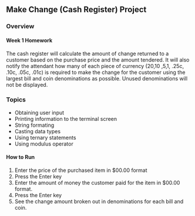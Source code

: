 ## Make Change (Cash Register) Project

### Overview
#### Week 1 Homework
The cash register will calculate the amount of change returned to a customer based on the purchase price and the amount tendered. It will also notify the attendant how many of each piece of currency ($20 ,$10 ,$5 ,$1, .25c, .10c, .05c, .01c) is required to make the change for the customer using the largest bill and coin denominations as possible. Unused denominations will not be displayed.


### Topics
* Obtaining user input
* Printing information to the terminal screen
* String formating
* Casting data types
* Using ternary statements
* Using modulus operator

#### How to Run
1. Enter the price of the purchased item in $00.00 format
2. Press the Enter key
3. Enter the amount of money the customer paid for the item in $00.00 format.
4. Press the Enter key
5. See the change amount broken out in denominations for each bill and coin.
